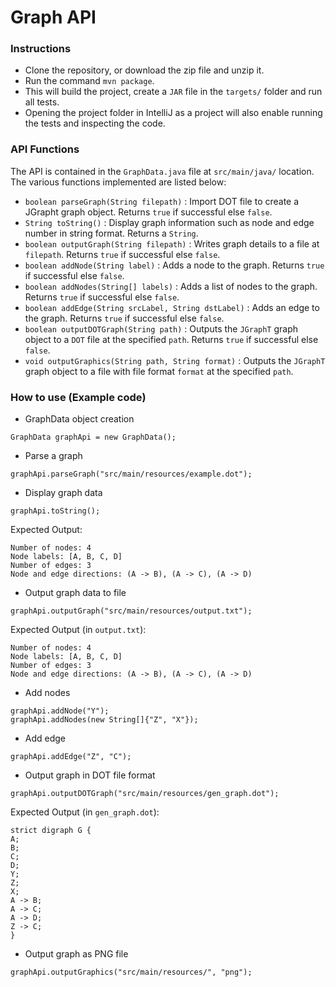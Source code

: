 # Graph API
### Instructions
- Clone the repository, or download the zip file and unzip it.
- Run the command `mvn package`.
- This will build the project, create a `JAR` file in the `targets/` folder and run all tests.
- Opening the project folder in IntelliJ as a project will also enable running the tests and inspecting the code.

### API Functions
The API is contained in the `GraphData.java` file at `src/main/java/` location. The various functions implemented are listed below:

- `boolean parseGraph(String filepath)` :  Import DOT file to create a JGrapht graph object. Returns `true` if successful else `false`.
- `String toString()` : Display graph information such as node and edge number in string format. Returns a `String`.
- `boolean outputGraph(String filepath)` : Writes graph details to a file at `filepath`. Returns `true` if successful else `false`.
- `boolean addNode(String label)` : Adds a node to the graph. Returns `true` if successful else `false`.
- `boolean addNodes(String[] labels)` : Adds a list of nodes to the graph. Returns `true` if successful else `false`.
- `boolean addEdge(String srcLabel, String dstLabel)` : Adds an edge to the graph. Returns `true` if successful else `false`.
- `boolean outputDOTGraph(String path)` : Outputs the `JGraphT` graph object to a `DOT` file at the specified `path`. Returns `true` if successful else `false`.
- `void outputGraphics(String path, String format)` : Outputs the `JGraphT` graph object to a file with file format `format` at the specified `path`.

### How to use (Example code)
- GraphData object creation
```
GraphData graphApi = new GraphData();  
```

- Parse a graph
```
graphApi.parseGraph("src/main/resources/example.dot");
```
- Display graph data
```
graphApi.toString();
```
Expected Output:
   ```
   Number of nodes: 4  
   Node labels: [A, B, C, D]  
   Number of edges: 3  
   Node and edge directions: (A -> B), (A -> C), (A -> D)
   ```

- Output graph data to file
```
graphApi.outputGraph("src/main/resources/output.txt");
```
Expected Output (in `output.txt`):
   ```
   Number of nodes: 4  
   Node labels: [A, B, C, D]  
   Number of edges: 3  
   Node and edge directions: (A -> B), (A -> C), (A -> D)
   ```

- Add nodes
```
graphApi.addNode("Y");
graphApi.addNodes(new String[]{"Z", "X"});
```

- Add edge
```
graphApi.addEdge("Z", "C");
```

- Output graph in DOT file format
```
graphApi.outputDOTGraph("src/main/resources/gen_graph.dot");
```
Expected Output (in `gen_graph.dot`):
   ```
   strict digraph G {  
  A;  
  B;  
  C;  
  D;
  Y;  
  Z;
  X;  
  A -> B;  
  A -> C;  
  A -> D;  
  Z -> C;  
}
   ```

- Output graph as PNG file
```
graphApi.outputGraphics("src/main/resources/", "png");
```